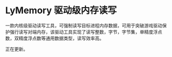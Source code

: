 # LyMemory 驱动级内存读写

一款内核级驱动读写工具，可强制读写目标进程内存数据，可用于突破游戏驱动保护强行读写对端内存，该驱动工具实现了读写整数，字节，字节集，单精度浮点数，双精度浮点数等通用数据类型，读写效率高。










正在更新。
